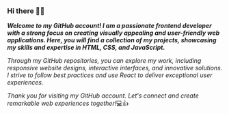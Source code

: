 ### Hi there 👋:wink:

***Welcome to my GitHub account! I am a passionate frontend developer with a strong focus on creating visually appealing and user-friendly web applications. Here, you will find a collection of my projects, showcasing my skills and expertise in HTML, CSS, and JavaScript.***

_Through my GitHub repositories, you can explore my work, including responsive website designs, interactive interfaces, and innovative solutions. I strive to follow best practices and use React to deliver exceptional user experiences._

_Thank you for visiting my GitHub account. Let's connect and create remarkable web experiences together!_:computer::thumbsup:

<!--
**Heka9/Heka9** is a ✨ _special_ ✨ repository because its `README.md` (this file) appears on your GitHub profile.

Here are some ideas to get you started:

- 🔭 I’m currently working on ...
- 🌱 I’m currently learning ...
- 👯 I’m looking to collaborate on ...
- 🤔 I’m looking for help with ...
- 💬 Ask me about ...
- 📫 How to reach me: ...
- 😄 Pronouns: ...
- ⚡ Fun fact: ...
-->
